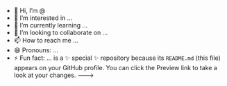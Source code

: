 - 👋 Hi, I’m @
- 👀 I’m interested in ...
- 🌱 I’m currently learning ...
- 💞️ I’m looking to collaborate on ...
- 📫 How to reach me ...
- 😄 Pronouns: ...
- ⚡ Fun fact: ... is a ✨ special ✨ repository because its `README.md` (this file) appears on your GitHub profile.
You can click the Preview link to take a look at your changes.
--->
